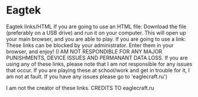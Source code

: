 # Eagtek
Eagtek links/HTML
If you are going to use an HTML file: Download the file (preferably on a USB drive) and run it on your computer. This will open up your main browser, and you are able to play.
If you are going to use a link: These links can be blocked by your administrator. Enter them in your browser, and enjoy!
(I AM NOT RESPONDIBLE FOR ANY MAJOR PUNISHMENTS, DEVICE ISSUES AND PERMANANT DATA LOSS. If you are using any of these links, please note that I am not responsible for any issues that occur. If you are playing these at school/work and get in trouble for it, I am not at fault. If you have any issues please go to 'eaglecraft.ru')

I am not the creator of these links. CREDITS TO eaglecraft.ru
